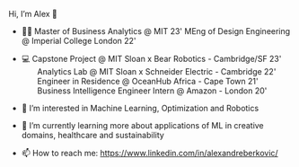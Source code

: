 Hi, I’m Alex 👋

- 👨‍🎓 Master of Business Analytics @ MIT 23'
     MEng of Design Engineering @ Imperial College London 22'
     
- 💻 Capstone Project @ MIT Sloan x Bear Robotics - Cambridge/SF 23'  <br />
     &nbsp;&nbsp;&nbsp;&nbsp;&nbsp;&nbsp; Analytics Lab @ MIT Sloan x Schneider Electric - Cambridge 22'  <br />
     &nbsp;&nbsp;&nbsp;&nbsp;&nbsp;&nbsp; Engineer in Residence @ OceanHub Africa - Cape Town 21' <br />
     &nbsp;&nbsp;&nbsp;&nbsp;&nbsp;&nbsp; Business Intelligence Engineer Intern @ Amazon - London 20'

- 👀 I’m interested in Machine Learning, Optimization and Robotics

- 🌱 I’m currently learning more about applications of ML in creative domains, healthcare and sustainability

- 📫 How to reach me: https://www.linkedin.com/in/alexandreberkovic/

<!-- [![Top Langs](https://github-readme-stats.vercel.app/api/top-langs/?username=alexandreberkovic)](https://github.com/alexandreberkovic/github-readme-stats) -->

<!---
alexandreberkovic/alexandreberkovic is a ✨ special ✨ repository because its `README.md` (this file) appears on your GitHub profile.
You can click the Preview link to take a look at your changes.
--->
